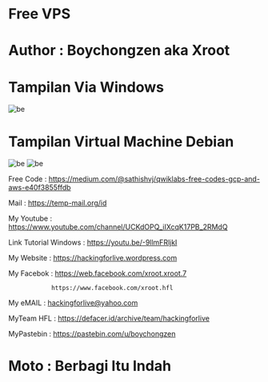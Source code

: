 # Free VPS

# Author : Boychongzen aka Xroot

# Tampilan Via Windows
![be](https://raw.githubusercontent.com/boychongzen18/Free_VPS/master/vps.jpg)
# Tampilan Virtual Machine Debian
![be](https://raw.githubusercontent.com/boychongzen18/Free_VPS/master/root.jpg)
![be](https://raw.githubusercontent.com/boychongzen18/Free_VPS/master/install.jpg)

Free Code : https://medium.com/@sathishvj/qwiklabs-free-codes-gcp-and-aws-e40f3855ffdb

Mail : https://temp-mail.org/id


My Youtube    : https://www.youtube.com/channel/UCKdOPQ_iIXcqK17PB_2RMdQ

Link Tutorial Windows : https://youtu.be/-9llmFRljkI

My Website    : https://hackingforlive.wordpress.com

My Facebok    : https://web.facebook.com/xroot.xroot.7

                https://www.facebook.com/xroot.hfl

My eMAIL      : hackingforlive@yahoo.com

MyTeam HFL    : https://defacer.id/archive/team/hackingforlive

MyPastebin     : https://pastebin.com/u/boychongzen

# Moto : Berbagi Itu Indah
